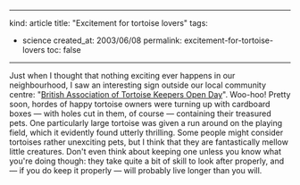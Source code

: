 -----
kind: article
title: "Excitement for tortoise lovers"
tags:
- science
created_at: 2003/06/08
permalink: excitement-for-tortoise-lovers
toc: false
-----

<p>Just when I thought that nothing exciting ever happens in our neighbourhood, I saw an interesting sign outside our local community centre: "<a href="http://www.blueskies.co.uk/newbatk/">British Association of Tortoise Keepers Open Day</a>". Woo-hoo! Pretty soon, hordes of happy tortoise owners were turning up with cardboard boxes &mdash; with holes cut in them, of course &mdash; containing their treasured pets. One particularly large tortoise was given a run around on the playing field, which it evidently found utterly thrilling. Some people might consider tortoises rather unexciting pets, but I think that they are fantastically mellow little creatures. Don't even think about keeping one unless you know what you're doing though: they take quite a bit of skill to look after properly, and &mdash; if you do keep it properly &mdash; will probably live longer than you will.</p>


